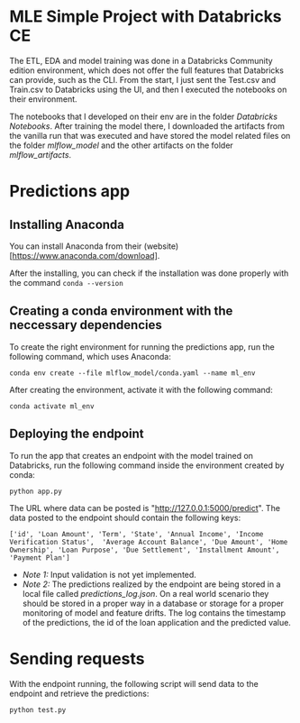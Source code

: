 # MLE Simple Project with Databricks CE

The ETL, EDA and model training was done in a Databricks Community edition environment, which does not
offer the full features that Databricks can provide, such as the CLI. From the start, I just sent the Test.csv and Train.csv to Databricks using the UI, and then I executed the notebooks on their environment.

The notebooks that I developed on their env are in the folder *Databricks Notebooks*. After training the model there, I downloaded the artifacts from the vanilla run that was executed and have stored the model related files on the folder *mlflow_model* and the other artifacts on the folder *mlflow_artifacts*.

# Predictions app

## Installing Anaconda
You can install Anaconda from their (website)[https://www.anaconda.com/download].

After the installing, you can check if the installation was done properly with the command `conda --version`

## Creating a conda environment with the neccessary dependencies

To create the right environment for running the predictions app, run the following command, which uses Anaconda:

`conda env create --file mlflow_model/conda.yaml --name ml_env`

After creating the environment, activate it with the following command:

`conda activate ml_env`

## Deploying the endpoint

To run the app that creates an endpoint with the model trained on Databricks, run the following command inside the environment created by conda:

`python app.py`

The URL where data can be posted is "http://127.0.0.1:5000/predict". The data posted to the endpoint should contain the following keys: 

`['id', 'Loan Amount', 'Term', 'State', 'Annual Income', 'Income Verification Status', 
 'Average Account Balance', 'Due Amount', 'Home Ownership', 'Loan Purpose', 'Due Settlement',
 'Installment Amount', 'Payment Plan']` 

- *Note 1:* Input validation is not yet implemented.
- *Note 2:* The predictions realized by the endpoint are being stored in a local file called *predictions_log.json*. On a real world scenario they should be stored in a proper way in a database or storage for a proper monitoring of model and feature drifts. The log contains the timestamp of the predictions, the id of the loan application and the predicted value.


# Sending requests

With the endpoint running, the following script will send data to the endpoint and retrieve the predictions:

`python test.py`

